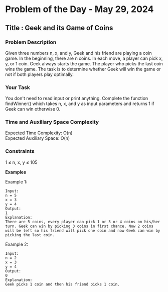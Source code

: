 # Problem of the Day - May 29, 2024

## Title : Geek and its Game of Coins

### Problem Description

Given three numbers n, x, and y, Geek and his friend are playing a coin game. In the beginning, there are n coins. In each move, a player can pick x, y, or 1 coin. Geek always starts the game. The player who picks the last coin wins the game. The task is to determine whether Geek will win the game or not if both players play optimally. 

### Your Task

You don't need to read input or print anything. Complete the function findWinner() which takes n, x, and y as input parameters and returns 1 if Geek can win otherwise 0.

### Time and Auxiliary Space Complexity

Expected Time Complexity: O(n) \
Expected Auxiliary Space: O(n)

### Constraints

1 ≤ n, x, y ≤ 105

**Examples**

Example 1:
```
Input: 
n = 5
x = 3
y = 4
Output: 
1
Explanation:
There are 5 coins, every player can pick 1 or 3 or 4 coins on his/her turn. Geek can win by picking 3 coins in first chance. Now 2 coins will be left so his friend will pick one coin and now Geek can win by picking the last coin.

```

Example 2:
```
Input:
n = 2
x = 3
y = 4
Output:
0
Explanation: 
Geek picks 1 coin and then his friend picks 1 coin.

```

